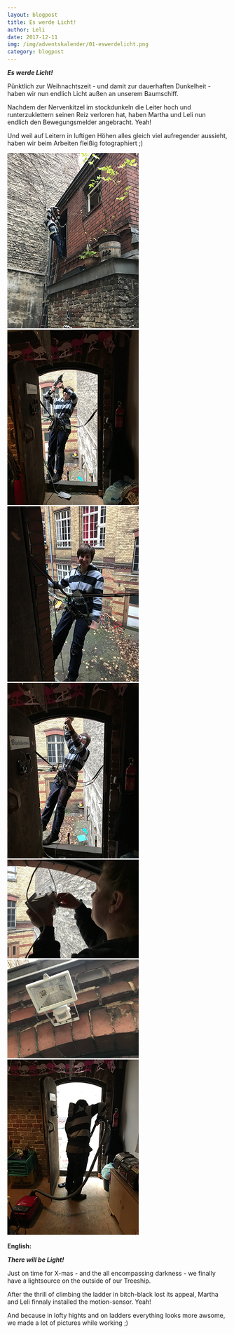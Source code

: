 ```yaml
---
layout: blogpost
title: Es werde Licht!
author: Leli
date: 2017-12-11
img: /img/adventskalender/01-eswerdelicht.png
category: blogpost
---
```


***Es werde Licht!***

Pünktlich zur Weihnachtszeit - und damit zur dauerhaften Dunkelheit - haben wir nun endlich Licht außen an unserem Baumschiff.

Nachdem der Nervenkitzel im stockdunkeln die Leiter hoch und runterzuklettern seinen Reiz verloren hat, haben Martha und Leli nun endlich den Bewegungsmelder angebracht. Yeah!

Und weil auf Leitern in luftigen Höhen alles gleich viel aufregender aussieht, haben wir beim Arbeiten fleißig fotographiert ;)



<img src="/img/adventskalender/01-eswerdelicht1.png" width="300" alt="baumschiff aussen">
<img src="/img/adventskalender/01-eswerdelicht2.png" width="300" alt="am seidenen faden">
<img src="/img/adventskalender/01-eswerdelicht3.png" width="300" alt="entspannt die seele baumbeln lassen">
<img src="/img/adventskalender/01-eswerdelicht4.png" width="300" alt="in ermangelung von schutzbrillen müssen stylische sonnenbrillen herhalten">

<img src="/img/adventskalender/01-eswerdelicht5.png" width="300" alt="leli ist auch nützlich">
<img src="/img/adventskalender/01-eswerdelicht6.png" width="300" alt="yeah licht">
<img src="/img/adventskalender/01-eswerdelicht7.png" width="300" alt="nur noch schnell saubermachen und fertig!">


**English:**

***There will be Light!***

Just on time for X-mas - and the all encompassing darkness - we finally have a lightsource on the outside of our Treeship.

After the thrill of climbing the ladder in bitch-black lost its appeal, Martha and Leli finnaly installed the motion-sensor. Yeah!

And because in lofty hights and on ladders everything looks more awsome, we made a lot of pictures while working ;) 

